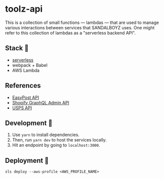 # toolz-api

This is a collection of small functions — lambdas — that are used to manage various interactions between services that SANDALBOYZ uses.
One might refer to this collection of lambdas as a "serverless backend API".

## Stack 🍔

- [serverless](https://serverless.com/)
- webpack + Babel
- AWS Lambda

## References

- [EasyPost API](https://gist.github.com/att14/ff68a0f2684c711444864dcb1ebf6030)
- [Shopify GraphQL Admin API](https://help.shopify.com/en/api/graphql-admin-api)
- [USPS API](https://www.usps.com/business/web-tools-apis/)

## Development 🚧

1. Use `yarn` to install dependencies.
2. Then, run `yarn dev` to host the services locally.
3. Hit an endpoint by going to `localhost:3000`.

## Deployment 🚀

```
sls deploy --aws-profile <AWS_PROFILE_NAME>
```
